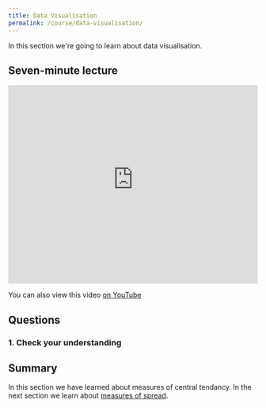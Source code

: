 ```yaml
---
title: Data Visualisation
permalink: /course/data-visualisation/
---
```


In this section we're going to learn about data visualisation.

## Seven-minute lecture

<iframe width="100%" height="400px" src="https://www.youtube-nocookie.com/embed/X_f8upZKcKc" frameborder="0" allow="accelerometer; autoplay; encrypted-media; gyroscope; picture-in-picture" allowfullscreen></iframe>

You can also view this video [on YouTube](https://youtu.be/X_f8upZKcKc)

## Questions

### 1. Check your understanding

## Summary

In this section we have learned about measures of central tendancy. In the next section we learn about [measures of spread](../spread/).